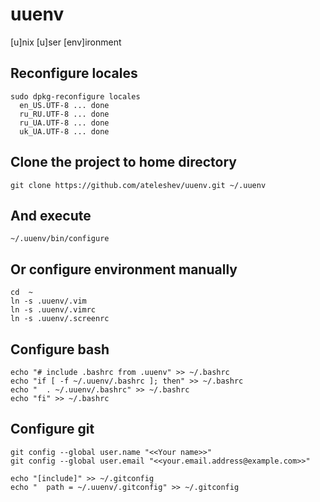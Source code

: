 # uuenv
[u]nix [u]ser [env]ironment

## Reconfigure locales

```
sudo dpkg-reconfigure locales
  en_US.UTF-8 ... done
  ru_RU.UTF-8 ... done
  ru_UA.UTF-8 ... done
  uk_UA.UTF-8 ... done
```

## Clone the project to home directory

```
git clone https://github.com/ateleshev/uuenv.git ~/.uuenv
```
## And execute

```
~/.uuenv/bin/configure
```

## Or configure environment manually

```
cd  ~
ln -s .uuenv/.vim
ln -s .uuenv/.vimrc
ln -s .uuenv/.screenrc
```

## Configure bash

```
echo "# include .bashrc from .uuenv" >> ~/.bashrc
echo "if [ -f ~/.uuenv/.bashrc ]; then" >> ~/.bashrc
echo "  . ~/.uuenv/.bashrc" >> ~/.bashrc
echo "fi" >> ~/.bashrc
```

## Configure git

```
git config --global user.name "<<Your name>>"
git config --global user.email "<<your.email.address@example.com>>"

echo "[include]" >> ~/.gitconfig
echo "  path = ~/.uuenv/.gitconfig" >> ~/.gitconfig
```

